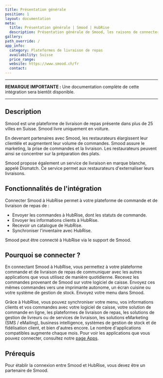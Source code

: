 ```yaml
---
title: Présentation générale
position: 1
layout: documentation
meta:
  title: Présentation générale | Smood | HubRise
  description: Présentation générale de Smood, les raisons de connecter votre plateforme de livraison de repas à HubRise et fonctionnalités de l'intégration avec HubRise.
gallery:
path_override: /
app_info:
  category: Plateformes de livraison de repas
  availability: Suisse
  price_range:
  website: https://www.smood.ch/fr
  contact:
---
```


---

**REMARQUE IMPORTANTE :** Une documentation complète de cette intégration sera bientôt disponible.

---

## Description

Smood est une plateforme de livraison de repas présente dans plus de 25 villes en Suisse. Smood livre uniquement en voiture.

En devenant partenaires avec Smood, les restaurateurs élargissent leur clientèle et augmentent leur volume de commandes. Smood assure le marketing, la prise de commandes et la livraison. Les restaurateurs peuvent ainsi se concentrer sur la préparation des plats.

Smood propose également un service de livraison en marque blanche, appelé Dismatch. Ce service permet aux restaurateurs d'externaliser leurs livraisons.

## Fonctionnalités de l'intégration

Connecter Smood à HubRise permet à votre plateforme de commande et de livraison de repas de :

- Envoyer les commandes à HubRise, dont les statuts de commande.
- Envoyer les informations clients à HubRise.
- Recevoir un catalogue de HubRise.
- Synchroniser l'inventaire avec HubRise.

Smood peut être connecté à HubRise via le support de Smood.

## Pourquoi se connecter ?

En connectant Smood à HubRise, vous permettez à votre plateforme commande et de livraison de repas de communiquer avec les autres applications que vous utilisez de manière quotidienne. Recevez les commandes provenant de Smood sur votre logiciel de caisse. Envoyez ces mêmes commandes vers une imprimante autonome, un écran cuisine ou votre système de gestion de stock. Envoyez votre menu dans Smood.

Grâce à HubRise, vous pouvez synchroniser votre menu, vos informations clients et vos commandes avec votre logiciel de caisse, votre solution de commande en ligne, les plateformes de livraison de repas, les solutions de gestion de livreurs ou de services de livraison, les solutions eMarketing (SMS / eMailing), business intelligence, systèmes de gestion de stock et de fidélisation client, et bien d'autres encore. Le nombre d'applications compatibles augmente chaque mois. Pour voir les applications que vous pouvez connecter, consultez notre [page Apps](/apps).

## Prérequis

Pour établir la connexion entre Smood et HubRise, vous devez être un partenaire de Smood.

